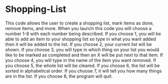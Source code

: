 # Shopping-List
This code allows the user to create a shopping list, mark items as done, remove items, and more.
When you launch this code you will choose a number 1-8 with each number being described.
If you choose 1, you will be able to add an item to your shopping list so type in what you want added then it will be added to the list.
If you choose 2, your current list will be shown.
If you choose 3, you will type in which thing on your list you would like to be marked as completed and then an X will be put next to that item.
If you choose 4, you will type in the name of the item you want removed.
If you choose 5, the whole list will be cleared.
If you choose 6, the list will be sorted in alphabetical order.
If you choose 7, it will tell you how many things are in the list.
If you choose 8, the program will quit.
